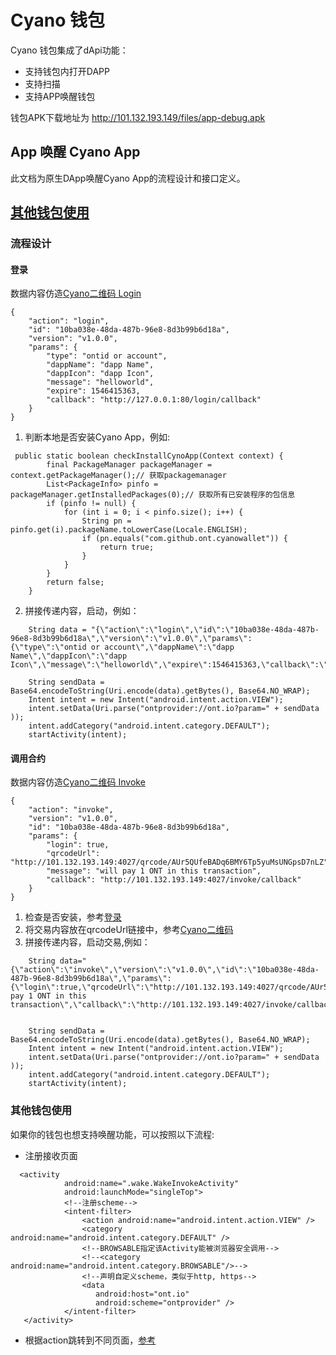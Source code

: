 
# Cyano 钱包

Cyano 钱包集成了dApi功能：

* 支持钱包内打开DAPP
* 支持扫描
* 支持APP唤醒钱包

钱包APK下载地址为 http://101.132.193.149/files/app-debug.apk

## App 唤醒 Cyano App

此文档为原生DApp唤醒Cyano App的流程设计和接口定义。

## [其他钱包使用](#其他钱包使用)

### 流程设计

#### 登录

数据内容仿造[Cyano二维码 Login](https://github.com/ontio-cyano/CEPs/blob/master/CEPS/CEP1.mediawiki#Login-2)
```
{
	"action": "login",
	"id": "10ba038e-48da-487b-96e8-8d3b99b6d18a",
	"version": "v1.0.0",
	"params": {
		"type": "ontid or account",
		"dappName": "dapp Name",
		"dappIcon": "dapp Icon",
		"message": "helloworld",
		"expire": 1546415363,
		"callback": "http://127.0.0.1:80/login/callback"
	}
}
```

1. 判断本地是否安装Cyano App，例如:
```
 public static boolean checkInstallCynoApp(Context context) {
        final PackageManager packageManager = context.getPackageManager();// 获取packagemanager
        List<PackageInfo> pinfo = packageManager.getInstalledPackages(0);// 获取所有已安装程序的包信息
        if (pinfo != null) {
            for (int i = 0; i < pinfo.size(); i++) {
                String pn = pinfo.get(i).packageName.toLowerCase(Locale.ENGLISH);
                if (pn.equals("com.github.ont.cyanowallet")) {
                    return true;
                }
            }
        }
        return false;
    }
```


2. 拼接传递内容，启动，例如：
```
    String data = "{\"action\":\"login\",\"id\":\"10ba038e-48da-487b-96e8-8d3b99b6d18a\",\"version\":\"v1.0.0\",\"params\":{\"type\":\"ontid or account\",\"dappName\":\"dapp Name\",\"dappIcon\":\"dapp Icon\",\"message\":\"helloworld\",\"expire\":1546415363,\"callback\":\"http://127.0.0.1:80/login/callback\"}}";

    String sendData = Base64.encodeToString(Uri.encode(data).getBytes(), Base64.NO_WRAP);
    Intent intent = new Intent("android.intent.action.VIEW");
    intent.setData(Uri.parse("ontprovider://ont.io?param=" + sendData ));
    intent.addCategory("android.intent.category.DEFAULT");
    startActivity(intent);
```

#### 调用合约

数据内容仿造[Cyano二维码 Invoke](https://github.com/ontio-cyano/CEPs/blob/master/CEPS/CEP1.mediawiki#Invoke_a_Smart_Contract-2)
```
{
	"action": "invoke",
	"version": "v1.0.0",
	"id": "10ba038e-48da-487b-96e8-8d3b99b6d18a",
	"params": {
		"login": true,
		"qrcodeUrl": "http://101.132.193.149:4027/qrcode/AUr5QUfeBADq6BMY6Tp5yuMsUNGpsD7nLZ",
		"message": "will pay 1 ONT in this transaction",
		"callback": "http://101.132.193.149:4027/invoke/callback"
	}
}
```
1. 检查是否安装，参考[登录](#登录)
2. 将交易内容放在qrcodeUrl链接中，参考[Cyano二维码](https://github.com/ontio-cyano/CEPs/blob/master/CEPS/CEP1.mediawiki#Invoke_a_Smart_Contract-2)
3. 拼接传递内容，启动交易,例如：
```
    String data="{\"action\":\"invoke\",\"version\":\"v1.0.0\",\"id\":\"10ba038e-48da-487b-96e8-8d3b99b6d18a\",\"params\":{\"login\":true,\"qrcodeUrl\":\"http://101.132.193.149:4027/qrcode/AUr5QUfeBADq6BMY6Tp5yuMsUNGpsD7nLZ\",\"message\":\"will pay 1 ONT in this transaction\",\"callback\":\"http://101.132.193.149:4027/invoke/callback\"}}";


    String sendData = Base64.encodeToString(Uri.encode(data).getBytes(), Base64.NO_WRAP);
    Intent intent = new Intent("android.intent.action.VIEW");
    intent.setData(Uri.parse("ontprovider://ont.io?param=" + sendData ));
    intent.addCategory("android.intent.category.DEFAULT");
    startActivity(intent);
```

### 其他钱包使用
如果你的钱包也想支持唤醒功能，可以按照以下流程:

+ 注册接收页面
```text
  <activity
            android:name=".wake.WakeInvokeActivity"
            android:launchMode="singleTop">
            <!--注册scheme-->
            <intent-filter>
                <action android:name="android.intent.action.VIEW" />
                <category android:name="android.intent.category.DEFAULT" />
                <!--BROWSABLE指定该Activity能被浏览器安全调用-->
                <!--<category android:name="android.intent.category.BROWSABLE"/>-->
                <!--声明自定义scheme，类似于http, https-->
                <data
                   android:host="ont.io"
                   android:scheme="ontprovider" />
            </intent-filter>
   </activity>
```

+ 根据action跳转到不同页面，[参考](https://github.com/ontio-cyano/cyano-android/blob/master/app/src/main/java/com/github/ont/cyanowallet/wake/WakeInvokeActivity.java)
